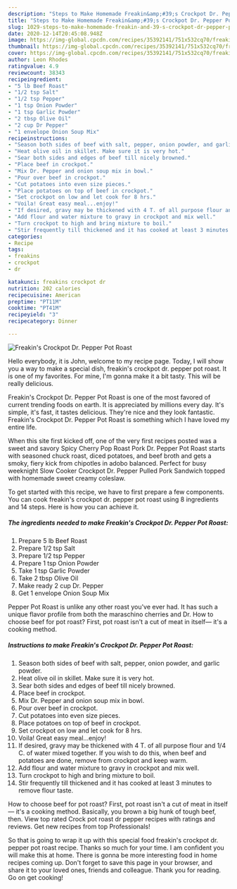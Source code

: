 ```yaml
---
description: "Steps to Make Homemade Freakin&amp;#39;s Crockpot Dr. Pepper Pot Roast"
title: "Steps to Make Homemade Freakin&amp;#39;s Crockpot Dr. Pepper Pot Roast"
slug: 1029-steps-to-make-homemade-freakin-and-39-s-crockpot-dr-pepper-pot-roast
date: 2020-12-14T20:45:08.948Z
image: https://img-global.cpcdn.com/recipes/35392141/751x532cq70/freakins-crockpot-dr-pepper-pot-roast-recipe-main-photo.jpg
thumbnail: https://img-global.cpcdn.com/recipes/35392141/751x532cq70/freakins-crockpot-dr-pepper-pot-roast-recipe-main-photo.jpg
cover: https://img-global.cpcdn.com/recipes/35392141/751x532cq70/freakins-crockpot-dr-pepper-pot-roast-recipe-main-photo.jpg
author: Leon Rhodes
ratingvalue: 4.9
reviewcount: 38343
recipeingredient:
- "5 lb Beef Roast"
- "1/2 tsp Salt"
- "1/2 tsp Pepper"
- "1 tsp Onion Powder"
- "1 tsp Garlic Powder"
- "2 tbsp Olive Oil"
- "2 cup Dr Pepper"
- "1 envelope Onion Soup Mix"
recipeinstructions:
- "Season both sides of beef with salt, pepper, onion powder, and garlic powder."
- "Heat olive oil in skillet. Make sure it is very hot."
- "Sear both sides and edges of beef till nicely browned."
- "Place beef in crockpot."
- "Mix Dr. Pepper and onion soup mix in bowl."
- "Pour over beef in crockpot."
- "Cut potatoes into even size pieces."
- "Place potatoes on top of beef in crockpot."
- "Set crockpot on low and let cook for 8 hrs."
- "Voila! Great easy meal...enjoy!"
- "If desired, gravy may be thickened with 4 T. of all purpose flour and 1/4 C. of water mixed together. If you wish to do this, when beef and potatoes are done, remove from crockpot and keep warm."
- "Add flour and water mixture to gravy in crockpot and mix well."
- "Turn crockpot to high and bring mixture to boil."
- "Stir frequently till thickened and it has cooked at least 3 minutes to remove flour taste."
categories:
- Recipe
tags:
- freakins
- crockpot
- dr

katakunci: freakins crockpot dr 
nutrition: 202 calories
recipecuisine: American
preptime: "PT11M"
cooktime: "PT41M"
recipeyield: "3"
recipecategory: Dinner

---
```



![Freakin&#39;s Crockpot Dr. Pepper Pot Roast](https://img-global.cpcdn.com/recipes/35392141/751x532cq70/freakins-crockpot-dr-pepper-pot-roast-recipe-main-photo.jpg)

Hello everybody, it is John, welcome to my recipe page. Today, I will show you a way to make a special dish, freakin&#39;s crockpot dr. pepper pot roast. It is one of my favorites. For mine, I'm gonna make it a bit tasty. This will be really delicious.

Freakin&#39;s Crockpot Dr. Pepper Pot Roast is one of the most favored of current trending foods on earth. It is appreciated by millions every day. It's simple, it's fast, it tastes delicious. They're nice and they look fantastic. Freakin&#39;s Crockpot Dr. Pepper Pot Roast is something which I have loved my entire life.

When this site first kicked off, one of the very first recipes posted was a sweet and savory Spicy Cherry Pop Roast Pork Dr. Pepper Pot Roast starts with seasoned chuck roast, diced potatoes, and beef broth and gets a smoky, fiery kick from chipotles in adobo balanced. Perfect for busy weeknight Slow Cooker Crockpot Dr. Pepper Pulled Pork Sandwich topped with homemade sweet creamy coleslaw.


To get started with this recipe, we have to first prepare a few components. You can cook freakin&#39;s crockpot dr. pepper pot roast using 8 ingredients and 14 steps. Here is how you can achieve it.

<!--inarticleads1-->

##### The ingredients needed to make Freakin&#39;s Crockpot Dr. Pepper Pot Roast:

1. Prepare 5 lb Beef Roast
1. Prepare 1/2 tsp Salt
1. Prepare 1/2 tsp Pepper
1. Prepare 1 tsp Onion Powder
1. Take 1 tsp Garlic Powder
1. Take 2 tbsp Olive Oil
1. Make ready 2 cup Dr. Pepper
1. Get 1 envelope Onion Soup Mix


Pepper Pot Roast is unlike any other roast you&#39;ve ever had. It has such a unique flavor profile from both the maraschino cherries and Dr. How to choose beef for pot roast? First, pot roast isn&#39;t a cut of meat in itself— it&#39;s a cooking method. 

<!--inarticleads2-->

##### Instructions to make Freakin&#39;s Crockpot Dr. Pepper Pot Roast:

1. Season both sides of beef with salt, pepper, onion powder, and garlic powder.
1. Heat olive oil in skillet. Make sure it is very hot.
1. Sear both sides and edges of beef till nicely browned.
1. Place beef in crockpot.
1. Mix Dr. Pepper and onion soup mix in bowl.
1. Pour over beef in crockpot.
1. Cut potatoes into even size pieces.
1. Place potatoes on top of beef in crockpot.
1. Set crockpot on low and let cook for 8 hrs.
1. Voila! Great easy meal...enjoy!
1. If desired, gravy may be thickened with 4 T. of all purpose flour and 1/4 C. of water mixed together. If you wish to do this, when beef and potatoes are done, remove from crockpot and keep warm.
1. Add flour and water mixture to gravy in crockpot and mix well.
1. Turn crockpot to high and bring mixture to boil.
1. Stir frequently till thickened and it has cooked at least 3 minutes to remove flour taste.


How to choose beef for pot roast? First, pot roast isn&#39;t a cut of meat in itself— it&#39;s a cooking method. Basically, you brown a big hunk of tough beef, then. View top rated Crock pot roast dr pepper recipes with ratings and reviews. Get new recipes from top Professionals! 

So that is going to wrap it up with this special food freakin&#39;s crockpot dr. pepper pot roast recipe. Thanks so much for your time. I am confident you will make this at home. There is gonna be more interesting food in home recipes coming up. Don't forget to save this page in your browser, and share it to your loved ones, friends and colleague. Thank you for reading. Go on get cooking!
